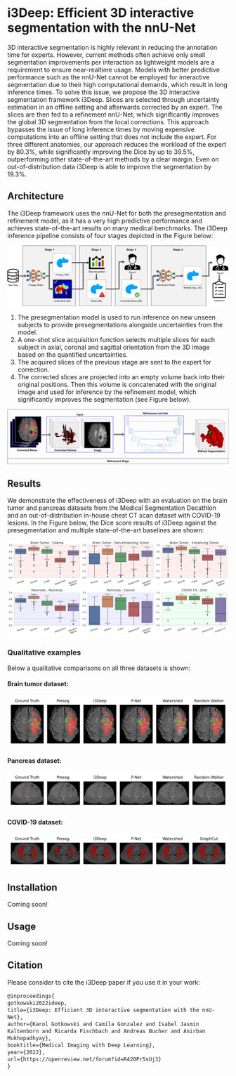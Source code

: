 # i3Deep: Efficient 3D interactive segmentation with the nnU-Net

3D interactive segmentation is highly relevant in reducing the annotation time for experts. However, current methods often achieve only small segmentation improvements per interaction as lightweight models are a requirement to ensure near-realtime usage. Models with better predictive performance such as the nnU-Net cannot be employed for interactive segmentation due to their high computational demands, which result in long inference times. To solve this issue, we propose the 3D interactive segmentation framework i3Deep. Slices are selected through uncertainty estimation in an offline setting and afterwards corrected by an expert. The slices are then fed to a refinement nnU-Net, which significantly improves the global 3D segmentation from the local corrections. This approach bypasses the issue of long inference times by moving expensive computations into an offline setting that does not include the expert. For three different anatomies, our approach reduces the workload of the expert by 80.3%, while significantly improving the Dice by up to 39.5%, outperforming other state-of-the-art methods by a clear margin. Even on out-of-distribution data i3Deep is able to improve the segmentation by 19.3%.

## Architecture

The i3Deep framework uses the nnU-Net for both the presegmentation and refinement model, as it has a very high predictive performance and achieves state-of-the-art results
on many medical benchmarks. The i3Deep inference pipeline consists of four stages depicted in the Figure below:

![](images/My_Framework.png)

1. The presegmentation model is used to run inference on new unseen subjects to provide presegmentations alongside uncertainties from the model.
2. A one-shot slice acquisition function selects multiple slices for each subject in axial, coronal and sagittal orientation from the 3D image based on the quantified uncertainties.
3. The acquired slices of the previous stage are sent to the expert for correction.
4. The corrected slices are projected into an empty volume back into their original positions. Then this volume is concatenated with the original image and used for inference by the refinement model, which significantly improves the segmentation (see Figure below).

![](images/Refinement_nnU-Net.jpg)


## Results

We demonstrate the effectiveness of i3Deep with an evaluation on the brain tumor and pancreas datasets from the Medical Segmentation Decathlon and an out-of-distribution in-house chest CT scan dataset with COVID-19 lesions.
In the Figure below, the Dice score results of i3Deep against the presegmentation and multiple state-of-the-art baselines are shown:

![](images/results/results.png)

### Qualitative examples

Below a qualitative comparisons on all three datasets is shown:

#### Brain tumor dataset:
![](images/results/qualitative_results/Brain_Tumor.png)

#### Pancreas dataset:
![](images/results/qualitative_results/Pancreas.png)

#### COVID-19 dataset:
![](images/results/qualitative_results/COVID-19.png)

## Installation

Coming soon!

## Usage

Coming soon!

## Citation

Please consider to cite the i3Deep paper if you use it in your work:

```
@inproceedings{
gotkowski2022ideep,
title={i3Deep: Efficient 3D interactive segmentation with the nnU-Net},
author={Karol Gotkowski and Camila Gonzalez and Isabel Jasmin Kaltenborn and Ricarda Fischbach and Andreas Bucher and Anirban Mukhopadhyay},
booktitle={Medical Imaging with Deep Learning},
year={2022},
url={https://openreview.net/forum?id=R420Pr5vUj3}
}
```